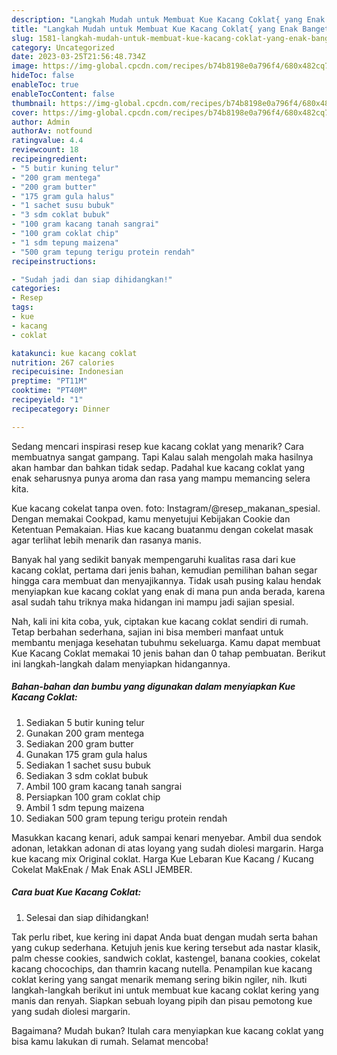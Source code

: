 ```yaml
---
description: "Langkah Mudah untuk Membuat Kue Kacang Coklat{ yang Enak Banget,  Menu Buat lebaran"
title: "Langkah Mudah untuk Membuat Kue Kacang Coklat{ yang Enak Banget,  Menu Buat lebaran"
slug: 1581-langkah-mudah-untuk-membuat-kue-kacang-coklat-yang-enak-banget-menu-buat-lebaran
category: Uncategorized
date: 2023-03-25T21:56:48.734Z
image: https://img-global.cpcdn.com/recipes/b74b8198e0a796f4/680x482cq70/kue-kacang-coklat-foto-resep-utama.jpg
hideToc: false
enableToc: true
enableTocContent: false
thumbnail: https://img-global.cpcdn.com/recipes/b74b8198e0a796f4/680x482cq70/kue-kacang-coklat-foto-resep-utama.jpg
cover: https://img-global.cpcdn.com/recipes/b74b8198e0a796f4/680x482cq70/kue-kacang-coklat-foto-resep-utama.jpg
author: Admin
authorAv: notfound
ratingvalue: 4.4
reviewcount: 18
recipeingredient:
- "5 butir kuning telur"
- "200 gram mentega"
- "200 gram butter"
- "175 gram gula halus"
- "1 sachet susu bubuk"
- "3 sdm coklat bubuk"
- "100 gram kacang tanah sangrai"
- "100 gram coklat chip"
- "1 sdm tepung maizena"
- "500 gram tepung terigu protein rendah"
recipeinstructions:

- "Sudah jadi dan siap dihidangkan!"
categories:
- Resep
tags:
- kue
- kacang
- coklat

katakunci: kue kacang coklat 
nutrition: 267 calories
recipecuisine: Indonesian
preptime: "PT11M"
cooktime: "PT40M"
recipeyield: "1"
recipecategory: Dinner

---
```



Sedang mencari inspirasi resep kue kacang coklat yang menarik? Cara membuatnya sangat gampang. Tapi Kalau salah mengolah maka hasilnya akan hambar dan bahkan tidak sedap. Padahal kue kacang coklat yang enak seharusnya punya aroma dan rasa yang mampu memancing selera kita.


Kue kacang cokelat tanpa oven. foto: Instagram/@resep_makanan_spesial. Dengan memakai Cookpad, kamu menyetujui Kebijakan Cookie dan Ketentuan Pemakaian. Hias kue kacang buatanmu dengan cokelat masak agar terlihat lebih menarik dan rasanya manis.

Banyak hal yang sedikit banyak mempengaruhi kualitas rasa dari kue kacang coklat, pertama dari jenis bahan, kemudian pemilihan bahan segar hingga cara membuat dan menyajikannya. Tidak usah pusing kalau hendak menyiapkan kue kacang coklat yang enak di mana pun anda berada, karena asal sudah tahu triknya maka hidangan ini mampu jadi sajian spesial.


Nah, kali ini kita coba, yuk, ciptakan kue kacang coklat sendiri di rumah. Tetap berbahan sederhana, sajian ini bisa memberi manfaat untuk membantu menjaga kesehatan tubuhmu sekeluarga. Kamu dapat membuat Kue Kacang Coklat memakai 10 jenis bahan dan 0 tahap pembuatan. Berikut ini langkah-langkah dalam menyiapkan hidangannya.

<!--inarticleads1-->

##### Bahan-bahan dan bumbu yang digunakan dalam menyiapkan Kue Kacang Coklat:

1. Sediakan 5 butir kuning telur
1. Gunakan 200 gram mentega
1. Sediakan 200 gram butter
1. Gunakan 175 gram gula halus
1. Sediakan 1 sachet susu bubuk
1. Sediakan 3 sdm coklat bubuk
1. Ambil 100 gram kacang tanah sangrai
1. Persiapkan 100 gram coklat chip
1. Ambil 1 sdm tepung maizena
1. Sediakan 500 gram tepung terigu protein rendah


Masukkan kacang kenari, aduk sampai kenari menyebar. Ambil dua sendok adonan, letakkan adonan di atas loyang yang sudah diolesi margarin. Harga kue kacang mix Original coklat. Harga Kue Lebaran Kue Kacang / Kucang Cokelat MakEnak / Mak Enak ASLI JEMBER. 

<!--inarticleads2-->

##### Cara buat Kue Kacang Coklat:


1. Selesai dan siap dihidangkan!

Tak perlu ribet, kue kering ini dapat Anda buat dengan mudah serta bahan yang cukup sederhana. Ketujuh jenis kue kering tersebut ada nastar klasik, palm chesse cookies, sandwich coklat, kastengel, banana cookies, cokelat kacang chocochips, dan thamrin kacang nutella. Penampilan kue kacang coklat kering yang sangat menarik memang sering bikin ngiler, nih. Ikuti langkah-langkah berikut ini untuk membuat kue kacang coklat kering yang manis dan renyah. Siapkan sebuah loyang pipih dan pisau pemotong kue yang sudah diolesi margarin. 

Bagaimana? Mudah bukan? Itulah cara menyiapkan kue kacang coklat yang bisa kamu lakukan di rumah. Selamat mencoba!
